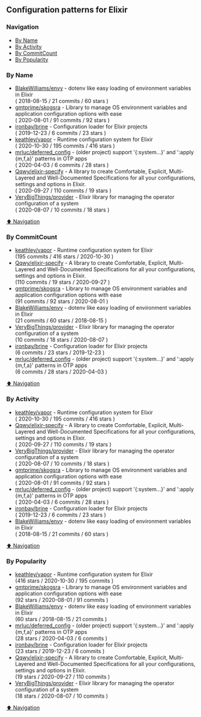 ## Configuration patterns for Elixir

### Navigation

- [By Name](#by-name)
- [By Activity](#by-activity)
- [By CommitCount](#by-commitcount)
- [By Popularity](#by-popularity)

### By Name
<!-- PROJECTS_LIST -->
- [BlakeWilliams/envy](https://github.com/BlakeWilliams/envy) - dotenv like easy loading of environment variables in Elixir <br/> ( 2018-08-15 / 21 commits / 60 stars )
- [gmtprime/skogsra](https://github.com/gmtprime/skogsra) - Library to manage OS environment variables and application configuration options with ease <br/> ( 2020-08-01 / 91 commits / 92 stars )
- [ironbay/brine](https://github.com/ironbay/brine) - Configuration loader for Elixir projects <br/> ( 2019-12-23 / 6 commits / 23 stars )
- [keathley/vapor](https://github.com/keathley/vapor) - Runtime configuration system for Elixir <br/> ( 2020-10-30 / 195 commits / 416 stars )
- [mrluc/deferred_config](https://github.com/mrluc/deferred_config) - (older project) support '{:system...}' and ':apply {m,f,a}' patterns in OTP apps <br/> ( 2020-04-03 / 6 commits / 28 stars )
- [Qqwy/elixir-specify](https://github.com/Qqwy/elixir-specify) - A library to create Comfortable, Explicit, Multi-Layered and Well-Documented Specifications for all your configurations, settings and options in Elixir. <br/> ( 2020-09-27 / 110 commits / 19 stars )
- [VeryBigThings/provider](https://github.com/VeryBigThings/provider) - Elixir library for managing the operator configuration of a system <br/> ( 2020-08-07 / 10 commits / 18 stars )
<!-- /PROJECTS_LIST -->

[⬆ Navigation](#navigation)

### By CommitCount
<!-- COMMITCOUNT_LIST -->
- [keathley/vapor](https://github.com/keathley/vapor) - Runtime configuration system for Elixir <br/> (195 commits / 416 stars / 2020-10-30 )
- [Qqwy/elixir-specify](https://github.com/Qqwy/elixir-specify) - A library to create Comfortable, Explicit, Multi-Layered and Well-Documented Specifications for all your configurations, settings and options in Elixir. <br/> (110 commits / 19 stars / 2020-09-27 )
- [gmtprime/skogsra](https://github.com/gmtprime/skogsra) - Library to manage OS environment variables and application configuration options with ease <br/> (91 commits / 92 stars / 2020-08-01 )
- [BlakeWilliams/envy](https://github.com/BlakeWilliams/envy) - dotenv like easy loading of environment variables in Elixir <br/> (21 commits / 60 stars / 2018-08-15 )
- [VeryBigThings/provider](https://github.com/VeryBigThings/provider) - Elixir library for managing the operator configuration of a system <br/> (10 commits / 18 stars / 2020-08-07 )
- [ironbay/brine](https://github.com/ironbay/brine) - Configuration loader for Elixir projects <br/> (6 commits / 23 stars / 2019-12-23 )
- [mrluc/deferred_config](https://github.com/mrluc/deferred_config) - (older project) support '{:system...}' and ':apply {m,f,a}' patterns in OTP apps <br/> (6 commits / 28 stars / 2020-04-03 )
<!-- /COMMITCOUNT_LIST -->
[⬆ Navigation](#navigation)

### By Activity
<!-- ACTIVITY_LIST -->
- [keathley/vapor](https://github.com/keathley/vapor) - Runtime configuration system for Elixir <br/> ( 2020-10-30 / 195 commits / 416 stars )
- [Qqwy/elixir-specify](https://github.com/Qqwy/elixir-specify) - A library to create Comfortable, Explicit, Multi-Layered and Well-Documented Specifications for all your configurations, settings and options in Elixir. <br/> ( 2020-09-27 / 110 commits / 19 stars )
- [VeryBigThings/provider](https://github.com/VeryBigThings/provider) - Elixir library for managing the operator configuration of a system <br/> ( 2020-08-07 / 10 commits / 18 stars )
- [gmtprime/skogsra](https://github.com/gmtprime/skogsra) - Library to manage OS environment variables and application configuration options with ease <br/> ( 2020-08-01 / 91 commits / 92 stars )
- [mrluc/deferred_config](https://github.com/mrluc/deferred_config) - (older project) support '{:system...}' and ':apply {m,f,a}' patterns in OTP apps <br/> ( 2020-04-03 / 6 commits / 28 stars )
- [ironbay/brine](https://github.com/ironbay/brine) - Configuration loader for Elixir projects <br/> ( 2019-12-23 / 6 commits / 23 stars )
- [BlakeWilliams/envy](https://github.com/BlakeWilliams/envy) - dotenv like easy loading of environment variables in Elixir <br/> ( 2018-08-15 / 21 commits / 60 stars )
<!-- /ACTIVITY_LIST -->

[⬆ Navigation](#navigation)

### By Popularity
<!-- POPULARITY_LIST -->
- [keathley/vapor](https://github.com/keathley/vapor) - Runtime configuration system for Elixir <br/> (416 stars / 2020-10-30 / 195 commits )
- [gmtprime/skogsra](https://github.com/gmtprime/skogsra) - Library to manage OS environment variables and application configuration options with ease <br/> (92 stars / 2020-08-01 / 91 commits )
- [BlakeWilliams/envy](https://github.com/BlakeWilliams/envy) - dotenv like easy loading of environment variables in Elixir <br/> (60 stars / 2018-08-15 / 21 commits )
- [mrluc/deferred_config](https://github.com/mrluc/deferred_config) - (older project) support '{:system...}' and ':apply {m,f,a}' patterns in OTP apps <br/> (28 stars / 2020-04-03 / 6 commits )
- [ironbay/brine](https://github.com/ironbay/brine) - Configuration loader for Elixir projects <br/> (23 stars / 2019-12-23 / 6 commits )
- [Qqwy/elixir-specify](https://github.com/Qqwy/elixir-specify) - A library to create Comfortable, Explicit, Multi-Layered and Well-Documented Specifications for all your configurations, settings and options in Elixir. <br/> (19 stars / 2020-09-27 / 110 commits )
- [VeryBigThings/provider](https://github.com/VeryBigThings/provider) - Elixir library for managing the operator configuration of a system <br/> (18 stars / 2020-08-07 / 10 commits )
<!-- /POPULARITY_LIST -->

[⬆ Navigation](#navigation)
